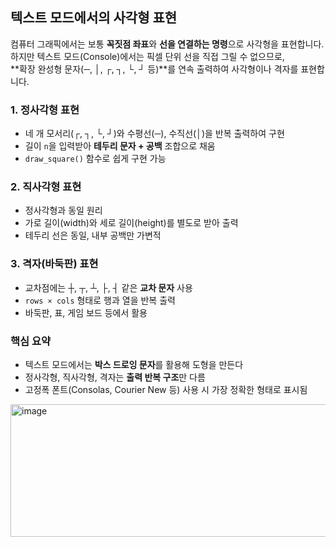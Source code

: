 
## 텍스트 모드에서의 사각형 표현

컴퓨터 그래픽에서는 보통 **꼭짓점 좌표**와 **선을 연결하는 명령**으로 사각형을 표현합니다.  
하지만 텍스트 모드(Console)에서는 픽셀 단위 선을 직접 그릴 수 없으므로,  
**확장 완성형 문자(─, │, ┌, ┐, └, ┘ 등)**를 연속 출력하여 사각형이나 격자를 표현합니다.

### 1. 정사각형 표현
- 네 개 모서리(┌, ┐, └, ┘)와 수평선(─), 수직선(│)을 반복 출력하여 구현
- 길이 `n`을 입력받아 **테두리 문자 + 공백** 조합으로 채움
- `draw_square()` 함수로 쉽게 구현 가능

### 2. 직사각형 표현
- 정사각형과 동일 원리
- 가로 길이(width)와 세로 길이(height)를 별도로 받아 출력
- 테두리 선은 동일, 내부 공백만 가변적

### 3. 격자(바둑판) 표현
- 교차점에는 ┼, ┬, ┴, ├, ┤ 같은 **교차 문자** 사용
- `rows × cols` 형태로 행과 열을 반복 출력
- 바둑판, 표, 게임 보드 등에서 활용

### 핵심 요약
- 텍스트 모드에서는 **박스 드로잉 문자**를 활용해 도형을 만든다  
- 정사각형, 직사각형, 격자는 **출력 반복 구조**만 다름  
- 고정폭 폰트(Consolas, Courier New 등) 사용 시 가장 정확한 형태로 표시됨
<img width="761" height="212" alt="image" src="https://github.com/user-attachments/assets/0873c71d-aab4-42a4-aab2-a3241aa17dde" />
